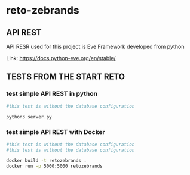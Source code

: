 # reto-zebrands

## API REST

API RESR used for this project is Eve Framework developed from python

Link: https://docs.python-eve.org/en/stable/

## TESTS FROM THE START RETO 

### test simple API REST in python

```bash
#this test is without the database configuration 

python3 server.py
```

### test simple API REST with Docker

```bash
#this test is without the database configuration 
#this test is without the database configuration

docker build -t retozebrands . 
docker run -p 5000:5000 retozebrands
```